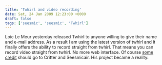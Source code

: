 ```yaml
---
title: 'Twhirl and video recording'
date: Sat, 24 Jan 2009 12:23:00 +0000
draft: false
tags: ['seesmic', 'seesmic', 'Twhirl']
---
```


Loic Le Meur yesterday released Twhirl to anyone willing to give their name and e-mail address. As a result I am using the latest version of twhirl and it finally offers the ability to record straight from twhirl. That means you can record video straight from twhirl. No more web interface. Of course [some credit](http://www.romefort.net/?p=13) should go to Critter and Seesmicair. His project became a reality.